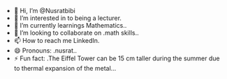 - 👋 Hi, I’m @Nusratbibi
- 👀 I’m interested in to being a lecturer.
- 🌱 I’m currently learnings Mathematics..
- 💞️ I’m looking to collaborate on .math skills..
- 📫 How to reach me LinkedIn.
- 😄 Pronouns: .nusrat..
- ⚡ Fun fact: .The Eiffel Tower can be 15 cm taller during the summer due to thermal expansion of the metal...

<!---
Nusratbibi/Nusratbibi is a ✨ special ✨ repository because its `README.md` (this file) appears on your GitHub profile.
You can click the Preview link to take a look at your changes.
--->
